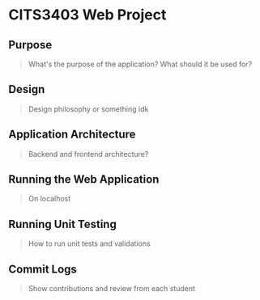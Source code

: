 # CITS3403 Web Project


## Purpose
> What's the purpose of the application?
> What should it be used for?


## Design
> Design philosophy or something idk


## Application Architecture
> Backend and frontend architecture?


## Running the Web Application
> On localhost


## Running Unit Testing
> How to run unit tests and validations


## Commit Logs
> Show contributions and review from each student
